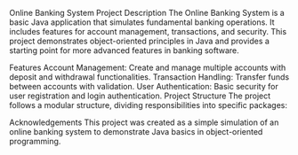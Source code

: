 Online Banking System
Project Description
The Online Banking System is a basic Java application that simulates fundamental banking operations. It includes features for account management, transactions, and security. This project demonstrates object-oriented principles in Java and provides a starting point for more advanced features in banking software.

Features
Account Management: Create and manage multiple accounts with deposit and withdrawal functionalities.
Transaction Handling: Transfer funds between accounts with validation.
User Authentication: Basic security for user registration and login authentication.
Project Structure
The project follows a modular structure, dividing responsibilities into specific packages:


Acknowledgements
This project was created as a simple simulation of an online banking system to demonstrate Java basics in object-oriented programming.
